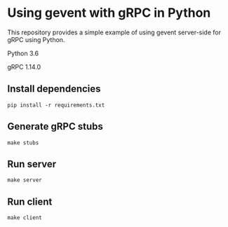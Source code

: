 # Using gevent with gRPC in Python

This repository provides a simple example of using gevent server-side for gRPC using Python.

Python 3.6

gRPC 1.14.0

## Install dependencies

```
pip install -r requirements.txt
```

## Generate gRPC stubs

```
make stubs
```

## Run server

```
make server
```

## Run client

```
make client
```